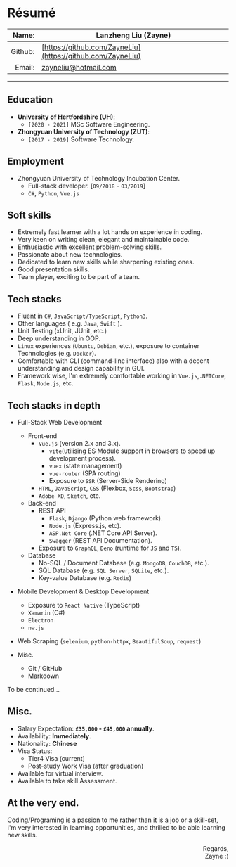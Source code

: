 # Résumé  <!-- omit in toc -->

|   Name: | Lanzheng Liu (Zayne)                                       |
| ------: | ---------------------------------------------------------- |
| Github: | [https://github.com/ZayneLiu](https://github.com/ZayneLiu) |
|  Email: | zayneliu@hotmail.com                                       |
___

## Education
- __University of Hertfordshire (UH)__:
  - `[2020 - 2021]` MSc Software Engineering.
- __Zhongyuan University of Technology (ZUT)__:
  - `[2017 - 2019]` Software Technology.

## Employment
- Zhongyuan University of Technology Incubation Center.
  - Full-stack developer. [`09/2018` - `03/2019`]
  - `C#`, `Python`, `Vue.js`

## Soft skills
- Extremely fast learner with a lot hands on experience in coding.
- Very keen on writing clean, elegant and maintainable code.
- Enthusiastic with excellent problem-solving skills.
- Passionate about new technologies.
- Dedicated to learn new skills while sharpening existing ones.
- Good presentation skills.
- Team player, exciting to be part of a team.


## Tech stacks
- Fluent in `C#`, `JavaScript/TypeScript`, `Python3`.
- Other languages ( e.g. `Java`, `Swift` ).
- Unit Testing (xUnit, JUnit, etc.)
- Deep understanding in OOP.
- `Linux` experiences (`Ubuntu`, `Debian`, etc.), exposure to container Technologies (e.g. `Docker`).
- Comfortable with CLI (command-line interface) also with a decent understanding and design capability in GUI.
- Framework wise, I'm extremely comfortable working in `Vue.js`,`.NETCore`, `Flask`, `Node.js`, etc.

## Tech stacks in depth
- Full-Stack Web Development
  - Front-end
    - `Vue.js` (version 2.x and 3.x).
      - `vite`(utilising ES Module support in browsers to speed up development process).
      - `vuex` (state management)
      - `vue-router` (SPA routing)
      - Exposure to `SSR` (Server-Side Rendering)
    - `HTML`, `JavaScript`, `CSS` (Flexbox, `Scss`, `Bootstrap`)
    - `Adobe XD`, `Sketch`, etc.
  - Back-end
    - REST API
      - `Flask`, `Django` (Python web framework).
      - `Node.js` (Express.js, etc).
      - `ASP.Net Core` (.NET Core API Server).
      - `Swagger` (REST API Documentation).
    - Exposure to `GraphQL`, `Deno` (runtime for `JS` and `TS`).
  - Database
    - No-SQL / Document Database (e.g. `MongoDB`, `CouchDB`,  etc.).
    - SQL Database (e.g. `SQL Server`, `SQLite`,  etc.).
    - Key-value Database (e.g. `Redis`)

- Mobile Development & Desktop Development
  - Exposure to `React Native` (TypeScript)
  - `Xamarin` (C#)
  - `Electron`
  - `nw.js`

- Web Scraping (`selenium`, `python-httpx`, `BeautifulSoup`, `request`)

- Misc.
  - Git / GitHub
  - Markdown

To be continued...

## Misc.
- Salary Expectation: __`£35,000` - `£45,000` annually__.
- Availability: __Immediately__.
- Nationality: __Chinese__
- Visa Status:
  - Tier4 Visa (current)
  - Post-study Work Visa (after graduation)
- Available for virtual interview.
- Available to take skill Assessment.

## At the very end.
Coding/Programing is a passion to me rather than it is a job or a skill-set, I'm very interested in learning opportunities, and thrilled to be able learning new skills.

<div style="text-align: end;" >
Regards,<br/>
Zayne :)
</div>
